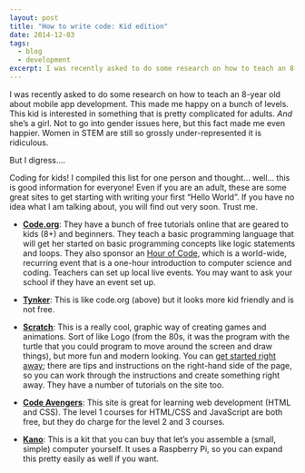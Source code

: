 ```yaml
---
layout: post
title: "How to write code: Kid edition"
date: 2014-12-03
tags:
  - blog
  - development
excerpt: I was recently asked to do some research on how to teach an 8-year old about mobile app development.
---
```


I was recently asked to do some research on how to teach an 8-year old about mobile app development.   This made me happy on a bunch of levels.  This kid is interested in something that is pretty complicated for adults.  _And_ she’s a girl.  Not to go into gender issues here, but this fact made me even happier.  Women in STEM are still so grossly under-represented it is ridiculous.

But I digress….

Coding for kids!  I compiled this list for one person and thought… well… this is good information for everyone!  Even if you are an adult, these are some great sites to get starting with writing your first “Hello World”.  If you have no idea what I am talking about, you will find out very soon.  Trust me.

* __[Code.org](http://code.org/learn)__: They have a bunch of free tutorials online that are geared to kids (8+) and beginners.  They teach a basic programming language that will get her started on basic programming concepts like logic statements and loops. They also sponsor an [Hour of Code](https://hourofcode.com/us), which is a world-wide, recurring event that is a one-hour introduction to computer science and coding.  Teachers can set up local live events.  You may want to ask your school if they have an event set up.

* __[Tynker](https://www.tynker.com/)__: This is like code.org (above) but it looks more kid friendly and is not free.

* __[Scratch](http://scratch.mit.edu/)__: This is a really cool, graphic way of creating games and animations.  Sort of like Logo (from the 80s, it was the program with the turtle that you could program to move around the screen and draw things), but more fun and modern looking. You can [get started right away](https://scratch.mit.edu/projects/editor/?tutorial=getStarted); there are tips and instructions on the right-hand side of the page, so you can work through the instructions and create something right away.  They have a number of tutorials on the site too.

* __[Code Avengers](https://www.codeavengers.com/jr)__: This site is great for learning web development (HTML and CSS).  The level 1 courses for HTML/CSS and JavaScript are both free, but they do charge for the level 2 and 3 courses.

* __[Kano](https://kano.me/us)__: This is a kit that you can buy that let’s you assemble a (small, simple) computer yourself.  It uses a Raspberry Pi, so you can expand this pretty easily as well if you want.
